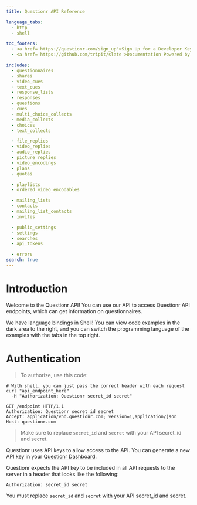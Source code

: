 ```yaml
---
title: Questionr API Reference

language_tabs:
  - http
  - shell

toc_footers:
  - <a href='https://questionr.com/sign_up'>Sign Up for a Developer Key</a>
  - <a href='https://github.com/tripit/slate'>Documentation Powered by Slate</a>

includes:
  - questionnaires
  - shares
  - video_cues
  - text_cues
  - response_lists
  - responses
  - questions
  - cues
  - multi_choice_collects
  - media_collects
  - choices
  - text_collects

  - file_replies
  - video_replies
  - audio_replies
  - picture_replies
  - video_encodings
  - plans
  - quotas

  - playlists
  - ordered_video_encodables

  - mailing_lists
  - contacts
  - mailing_list_contacts
  - invites

  - public_settings
  - settings
  - searches
  - api_tokens

  - errors
search: true
---
```


# Introduction

Welcome to the Questionr API! You can use our API to access Questionr API endpoints, which can get information on questionnaires.

We have language bindings in Shell! You can view code examples in the dark area to the right, and you can switch the programming language of the examples with the tabs in the top right.


# Authentication

> To authorize, use this code:

```shell
# With shell, you can just pass the correct header with each request
curl "api_endpoint_here"
  -H "Authorization: Questionr secret_id secret"
```

```http
GET /endpoint HTTP/1.1
Authorization: Questionr secret_id secret
Accept: application/vnd.questionr.com; version=1,application/json
Host: questionr.com
```

> Make sure to replace `secret_id` and `secret` with your API secret_id and secret.

Questionr uses API keys to allow access to the API. You can generate a new API key in your [Questionr Dashboard](https://questionr.com/dashboard/settings/tokens).

Questionr expects the API key to be included in all API requests to the server in a header that looks like the following:

`Authorization: secret_id secret`

<aside class="notice">
You must replace <code>secret_id</code> and <code>secret</code> with your API secret_id and secret.
</aside>

